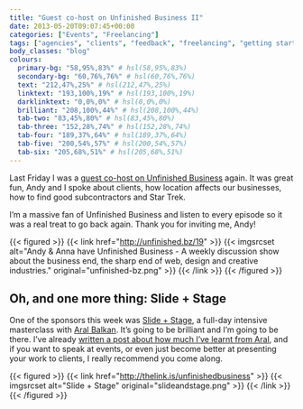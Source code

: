 ```yaml
---
title: "Guest co-host on Unfinished Business II"
date: 2013-05-20T09:07:45+00:00
categories: ["Events", "Freelancing"]
tags: ["agencies", "clients", "feedback", "freelancing", "getting started", "location", "podcast", "subcontractor"]
body_classes: "blog"
colours:
  primary-bg: "58,95%,83%" # hsl(58,95%,83%)
  secondary-bg: "60,76%,76%" # hsl(60,76%,76%)
  text: "212,47%,25%" # hsl(212,47%,25%)
  linktext: "193,100%,19%" # hsl(193,100%,19%)
  darklinktext: "0,0%,0%" # hsl(0,0%,0%)
  brilliant: "208,100%,44%" # hsl(208,100%,44%)
  tab-two: "83,45%,80%" # hsl(83,45%,80%)
  tab-three: "152,28%,74%" # hsl(152,28%,74%)
  tab-four: "189,37%,64%" # hsl(189,37%,64%)
  tab-five: "200,54%,57%" # hsl(200,54%,57%)
  tab-six: "205,68%,51%" # hsl(205,68%,51%)
---
```


Last Friday I was a [guest co-host on Unfinished Business](http://unfinished.bz/19) again. It was great fun, Andy and I spoke about clients, how location affects our businesses, how to find good subcontractors and Star Trek.

I’m a massive fan of Unfinished Business and listen to every episode so it was a real treat to go back again. Thank you for inviting me, Andy!

{{< figured >}}
  {{< link href="http://unfinished.bz/19" >}}
  	{{< imgsrcset alt="Andy &amp; Anna have Unfinished Business - A weekly discussion show about the business end, the sharp end of web, design and creative industries." original="unfinished-bz.png" >}}
  {{< /link >}}
{{< /figured >}}

## Oh, and one more thing: Slide + Stage

One of the sponsors this week was [Slide + Stage](http://thelink.is/unfinishedbusiness), a full-day intensive masterclass with [Aral Balkan](http://aralbalkan.com). It’s going to be brilliant and I’m going to be there. I’ve already [written a post about how much I’ve learnt from Aral](/learning-to-speak/ "Learning to speak"), and if you want to speak at events, or even just become better at presenting your work to clients, I really recommend you come along.

{{< figured >}}
  {{< link href="http://thelink.is/unfinishedbusiness" >}}
  	{{< imgsrcset alt="Slide + Stage" original="slideandstage.png" >}}
  {{< /link >}}
{{< /figured >}}
